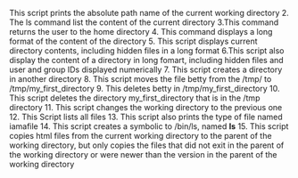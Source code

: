 This script prints the absolute path name of the current working directory
2. The ls command list the content of the current directory
3.This command returns the user to the home directory
4. This command displays a long format of the content of the directory
5. This script displays current directory contents, including hidden files in a long format
6.This script also display the content of a directory in long fomart, including hidden files and user and group IDs displayed numerically
7. This script creates a directory in another directory
8. This script moves the file betty from the /tmp/ to /tmp/my_first_directory
9. This deletes betty in /tmp/my_first_directory
10. This script deletes the directory my_first_directory that is in the /tmp directory
11. This script changes the working directory to the previous one
12. This Script lists all files
13. This script also prints the type of file named iamafile
14. This script creates a symbolic to /bin/ls, named __ls__
15. This script copies html files from the current working directory to the parent of the working directory, but only copies the files that did not exit in the parent of the working directory or were newer than the version in the parent of the working directory
